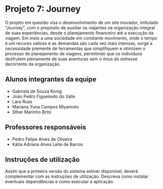 # Projeto 7: Journey

O projeto em questão visa o desenvolvimento de um site inovador, intitulado "Journey", com o propósito de auxiliar os viajantes na organização integral de suas experiências, desde o planejamento financeiro até a execução da viagem. Em meio a uma sociedade em constante movimento, onde o tempo é um recurso valioso e as demandas são cada vez mais intensas, surge a necessidade premente de ferramentas que simplifiquem e otimizem o processo de planejamento de viagens, permitindo que os indivíduos desfrutem plenamente de suas aventuras sem o ônus do estresse decorrente da organização.


## Alunos integrantes da equipe

* Gabriela de Souza Konig
* João Pedro Figueiredo do Valle
* Lara Ruas
* Mariana Yuna Campos Miyamoto
* Sther Marinho Brito


## Professores responsáveis

* Pedro Felipe Alves de Oliveira
* Kátia Adriana Alves Leite de Barros

## Instruções de utilização

Assim que a primeira versão do sistema estiver disponível, deverá complementar com as instruções de utilização. Descreva como instalar eventuais dependências e como executar a aplicação.
